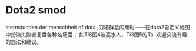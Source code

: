 # Dota2 smod
sternstunden der menschheit  of dota ;刀塔群星闪耀时——在dota2自定义地图中扮演失败者复盘各种名场面 ，如Ti8图4波高水人，Ti3图5的Ta. 欢迎交流有趣的想法和建议。
